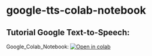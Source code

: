 # google-tts-colab-notebook

## Tutorial Google Text-to-Speech:

Google_Colab_Notebook: [![Open in colab](https://colab.research.google.com/assets/colab-badge.svg)](https://colab.research.google.com/github/jichengyuan/text-to-speech-colab-tutorial/blob/main/google_tts_web_pyapi.ipynb)
